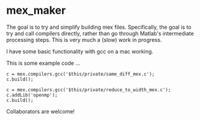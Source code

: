 # mex_maker

The goal is to try and simplify building mex files. Specifically, the goal is to try and call compilers directly, rather than go through Matlab's intermediate processing steps. This is very much a (slow) work in progress. 

I have some basic functionality with gcc on a mac working.

This is some example code ...
```
c = mex.compilers.gcc('$this/private/same_diff_mex.c');
c.build();

c = mex.compilers.gcc('$this/private/reduce_to_width_mex.c');
c.addLib('openmp');
c.build();
```

Collaborators are welcome!
